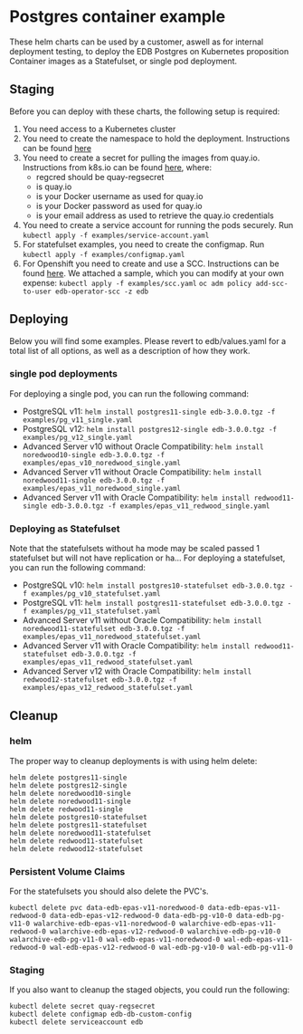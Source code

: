 # Postgres container example
These helm charts can be used by a customer, aswell as for internal deployment testing, to deploy the EDB Postgres on Kubernetes proposition Container images as a Statefulset, or single pod deployment.

## Staging
Before you can deploy with these charts, the following setup is required:
1. You need access to a Kubernetes cluster
2. You need to create the namespace to hold the deployment. Instructions can be found [here](https://kubernetes.io/docs/tasks/administer-cluster/namespaces/#creating-a-new-namespace)
3. You need to create a secret for pulling the images from quay.io. Instructions from k8s.io can be found [here](https://kubernetes.io/docs/tasks/configure-pod-container/pull-image-private-registry/#create-a-secret-by-providing-credentials-on-the-command-line), where:
   * regcred should be quay-regsecret
   * <your-registry-server> is quay.io
   * <your-name> is your Docker username as used for quay.io
   * <your-pword> is your Docker password  as used for quay.io
   * <your-email> is your email address as used to retrieve the quay.io credentials
4. You need to create a service account for running the pods securely.
   Run `kubectl apply -f examples/service-account.yaml`
5. For statefulset examples, you need to create the configmap.
   Run `kubectl apply -f examples/configmap.yaml`
 6. For Openshift you need to create and use a SCC. Instructions can be found [here](https://docs.openshift.com/container-platform/3.6/admin_guide/manage_scc.html). We attached a sample, which you can modify at your own expense:
    `kubectl apply -f examples/scc.yaml`
    `oc adm policy add-scc-to-user edb-operator-scc -z edb`

## Deploying
Below you will find some examples.
Please revert to edb/values.yaml for a total list of all options, as well as a description of how they work.

### single pod deployments
For deploying a single pod, you can run the following command:
* PostgreSQL v11: `helm install postgres11-single edb-3.0.0.tgz -f examples/pg_v11_single.yaml`
* PostgreSQL v12: `helm install postgres12-single edb-3.0.0.tgz -f examples/pg_v12_single.yaml`
* Advanced Server v10 without Oracle Compatibility: `helm install noredwood10-single edb-3.0.0.tgz -f examples/epas_v10_noredwood_single.yaml`
* Advanced Server v11 without Oracle Compatibility: `helm install noredwood11-single edb-3.0.0.tgz -f examples/epas_v11_noredwood_single.yaml`
* Advanced Server v11 with Oracle Compatibility: `helm install redwood11-single edb-3.0.0.tgz -f examples/epas_v11_redwood_single.yaml`

### Deploying as Statefulset
Note that the statefulsets without ha mode may be scaled passed 1 statefulset but will not have replication or ha...
For deploying a statefulset, you can run the following command:
* PostgreSQL v10: `helm install postgres10-statefulset edb-3.0.0.tgz -f examples/pg_v10_statefulset.yaml`
* PostgreSQL v11: `helm install postgres11-statefulset edb-3.0.0.tgz -f examples/pg_v11_statefulset.yaml`
* Advanced Server v11 without Oracle Compatibility: `helm install noredwood11-statefulset edb-3.0.0.tgz -f examples/epas_v11_noredwood_statefulset.yaml`
* Advanced Server v11 with Oracle Compatibility: `helm install redwood11-statefulset edb-3.0.0.tgz -f examples/epas_v11_redwood_statefulset.yaml`
* Advanced Server v12 with Oracle Compatibility: `helm install redwood12-statefulset edb-3.0.0.tgz -f examples/epas_v12_redwood_statefulset.yaml`

## Cleanup
### helm
The proper way to cleanup deployments is with using helm delete:
```
helm delete postgres11-single
helm delete postgres12-single
helm delete noredwood10-single
helm delete noredwood11-single
helm delete redwood11-single
helm delete postgres10-statefulset
helm delete postgres11-statefulset
helm delete noredwood11-statefulset
helm delete redwood11-statefulset
helm delete redwood12-statefulset
```
### Persistent Volume Claims
For the statefulsets you should also delete the PVC's.
```
kubectl delete pvc data-edb-epas-v11-noredwood-0 data-edb-epas-v11-redwood-0 data-edb-epas-v12-redwood-0 data-edb-pg-v10-0 data-edb-pg-v11-0 walarchive-edb-epas-v11-noredwood-0 walarchive-edb-epas-v11-redwood-0 walarchive-edb-epas-v12-redwood-0 walarchive-edb-pg-v10-0 walarchive-edb-pg-v11-0 wal-edb-epas-v11-noredwood-0 wal-edb-epas-v11-redwood-0 wal-edb-epas-v12-redwood-0 wal-edb-pg-v10-0 wal-edb-pg-v11-0
```
### Staging
If you also want to cleanup the staged objects, you could run the following:
```
kubectl delete secret quay-regsecret
kubectl delete configmap edb-db-custom-config
kubectl delete serviceaccount edb
```
